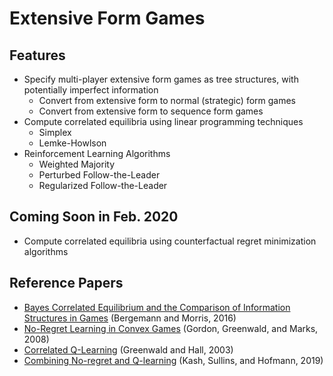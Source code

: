 # Extensive Form Games

## Features
- Specify multi-player extensive form games as tree structures, with potentially imperfect information
  * Convert from extensive form to normal (strategic) form games
  * Convert from extensive form to sequence form games
- Compute correlated equilibria using linear programming techniques 
  * Simplex
  * Lemke-Howlson
- Reinforcement Learning Algorithms
  * Weighted Majority
  * Perturbed Follow-the-Leader
  * Regularized Follow-the-Leader 

## Coming Soon in Feb. 2020
+ Compute correlated equilibria using counterfactual regret minimization algorithms

## Reference Papers
+ [Bayes Correlated Equilibrium and the Comparison of Information Structures in Games](https://econtheory.org/ojs/index.php/te/article/viewFile/20160487/15457/452) (Bergemann and Morris, 2016)
+ [No-Regret Learning in Convex Games](https://www.cs.cmu.edu/~ggordon/gordon-greenwald-marks-icml-phi-regret.pdf) (Gordon, Greenwald, and Marks, 2008)
+ [Correlated Q-Learning](https://www.aaai.org/Papers/ICML/2003/ICML03-034.pdf) (Greenwald and Hall, 2003)
+ [Combining No-regret and Q-learning](https://arxiv.org/pdf/1910.03094.pdf) (Kash, Sullins, and Hofmann, 2019)



